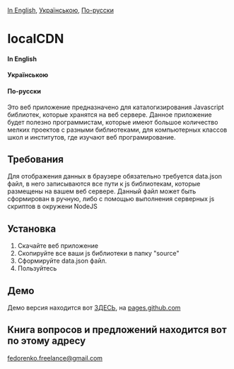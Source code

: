 [In English](https://github.com/fedorenko-dmitriy/localCDN/#in-english), [Українською](https://github.com/fedorenko-dmitriy/localCDN/#Українською), [По-русски](https://github.com/fedorenko-dmitriy/localCDN/#По-русски)

# localCDN
#### In English
#### Українською
#### По-русски

Это веб приложение предназначено для каталогизирования Javascript библиотек, которые хранятся на веб сервере.
Данное приложение будет полезно программистам, которые имеют большое количество мелких проектов с разными библиотеками,
для компьютерных классов школ и институтов, где изучают веб програмирование.

## Требования
Для отображения данных в браузере обязательно требуется data.json файл, в него записываются все пути к js библиотекам,
которые размещены на вашем веб сервере. Данный файл может быть сформирован в ручную, либо с помощью выполнения серверных
js скриптов в окружени NodeJS

## Установка
1. Скачайте веб приложение
2. Скопируйте все ваши js библиотеки в папку "source"
3. Сформируйте data.json файл.
4. Пользуйтесь

## Демо
Демо версия находится вот [ЗДЕСЬ](http://fedorenko-dmitriy.github.io/localCDN/), на [pages.github.com](https://pages.github.com/)

## Книга вопросов и предложений находится вот по этому адресу
 [fedorenko.freelance@gmail.com](mailto:fedorenko.freelance@gmail.com)



